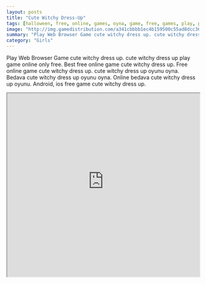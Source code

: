 ```yaml
---
layout: posts
title: "Cute Witchy Dress-Up"
tags: [halloween, free, online, games, oyna, game, free, games, play, play, games]
image: "http://img.gamedistribution.com/a341cbbbb1ec4b159500c55ad8dcc361.jpg"
summary: "Play Web Browser Game cute witchy dress up. cute witchy dress up play game online only free. Best free online game cute witchy dress up. Free online game cute witchy dress up. cute witchy dress up oyunu oyna. Bedava cute witchy dress up oyunu oyna. Online bedava cute witchy dress up oyunu. Android, ios free game cute witchy dress up."
category: "Girls"
---
```


Play Web Browser Game cute witchy dress up. cute witchy dress up play game online only free. Best free online game cute witchy dress up. Free online game cute witchy dress up. cute witchy dress up oyunu oyna. Bedava cute witchy dress up oyunu oyna. Online bedava cute witchy dress up oyunu. Android, ios free game cute witchy dress up.

<iframe width="100%" height="480px;" src="http://flash.gamedistribution.com?game=a341cbbbb1ec4b159500c55ad8dcc361"></iframe>